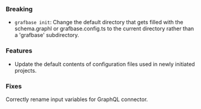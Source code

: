### Breaking

- `grafbase init`: Change the default directory that gets filled with the schema.graphl or grafbase.config.ts to the current directory rather than a 'grafbase' subdirectory.

### Features

- Update the default contents of configuration files used in newly initiated projects.

### Fixes 

Correctly rename input variables for GraphQL connector.
